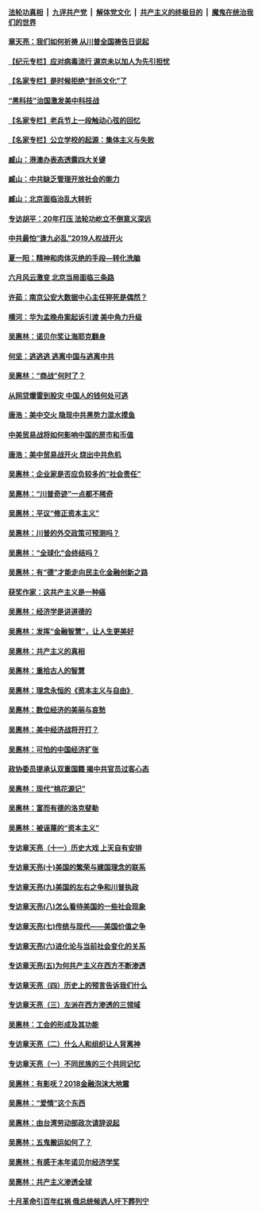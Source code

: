 

####  [法轮功真相](../../../../basic/blob/master/README.md?t=06270102) &nbsp;|&nbsp; [九评共产党](../../../../9ping.md/blob/master/README.md?t=06270102) &nbsp;|&nbsp; [解体党文化](../../../../jtdwh.md/blob/master/README.md?t=06270102)  &nbsp;|&nbsp; [共产主义的终极目的](../../../../gczydzjmd.md/blob/master/README.md?t=06270102) &nbsp;|&nbsp; [魔鬼在统治我们的世界](../../../../mgztzwmdsj.md/blob/master/README.md?t=06270102) 

#### [章天亮：我们如何祈祷 从川普全国祷告日说起](../pages/nsc423/n11944627.md?t=06270102) 

#### [【纪元专栏】应对病毒流行 渥京未以加人为先引担忧](../pages/nsc423/n11875714.md?t=06270102) 

#### [【名家专栏】是时候拒绝“封杀文化”了](../pages/nsc423/n11814093.md?t=06270102) 

#### [“黑科技”治国激发美中科技战](../pages/nsc423/n11638056.md?t=06270102) 

#### [【名家专栏】老兵节上一段触动心弦的回忆](../pages/nsc423/n11646016.md?t=06270102) 

#### [【名家专栏】公立学校的起源：集体主义与失败](../pages/nsc423/n11601833.md?t=06270102) 

#### [臧山：港澳办表态透露四大关键](../pages/nsc423/n11421628.md?t=06270102) 

#### [臧山：中共缺乏管理开放社会的能力](../pages/nsc423/n11407457.md?t=06270102) 

#### [臧山：北京面临治乱大转折](../pages/nsc423/n11406895.md?t=06270102) 

#### [专访胡平：20年打压 法轮功屹立不倒意义深远](../pages/nsc423/n11398800.md?t=06270102) 

#### [中共最怕“逢九必乱”2019人权战开火](../pages/nsc423/n11385248.md?t=06270102) 

#### [夏一阳：精神和肉体灭绝的手段—转化洗脑](../pages/nsc423/n11368250.md?t=06270102) 

#### [六月风云激变 北京当局面临三条路](../pages/nsc423/n11313668.md?t=06270102) 

#### [许茹：南京公安大数据中心主任猝死是偶然？](../pages/nsc423/n11064744.md?t=06270102) 

#### [横河：华为孟晚舟案起诉引渡 美中角力升级](../pages/nsc423/n11027230.md?t=06270102) 

#### [吴惠林：诺贝尔奖让海耶克翻身](../pages/nsc423/n10890049.md?t=06270102) 

#### [何坚：逃逃逃 逃离中国与逃离中共](../pages/nsc423/n10592891.md?t=06270102) 

#### [吴惠林：“商战”何时了？](../pages/nsc423/n10573558.md?t=06270102) 

#### [从网贷爆雷到股灾 中国人的钱何处可逃](../pages/nsc423/n10572800.md?t=06270102) 

#### [唐浩：美中交火 隐现中共黑势力混水摸鱼](../pages/nsc423/n10544040.md?t=06270102) 

#### [中美贸易战将如何影响中国的房市和币值](../pages/nsc423/n10543697.md?t=06270102) 

#### [唐浩：美中贸易战开火 烧出中共危机](../pages/nsc423/n10540126.md?t=06270102) 

#### [吴惠林：企业家是否应负较多的“社会责任”](../pages/nsc423/n10535022.md?t=06270102) 

#### [吴惠林：“川普奇迹”一点都不稀奇](../pages/nsc423/n10512808.md?t=06270102) 

#### [吴惠林：平议“修正资本主义”](../pages/nsc423/n10495724.md?t=06270102) 

#### [吴惠林：川普的外交政策可预测吗？](../pages/nsc423/n10462387.md?t=06270102) 

#### [吴惠林：“全球化”会终结吗？](../pages/nsc423/n10452838.md?t=06270102) 

#### [吴惠林：有“德”才能走向民主化金融创新之路](../pages/nsc423/n10432292.md?t=06270102) 

#### [获奖作家：这共产主义是一种癌](../pages/nsc423/n10431541.md?t=06270102) 

#### [吴惠林：经济学是讲道德的](../pages/nsc423/n10398014.md?t=06270102) 

#### [吴惠林：发挥“金融智慧”，让人生更美好](../pages/nsc423/n10375019.md?t=06270102) 

#### [吴惠林：共产主义的真相](../pages/nsc423/n10351394.md?t=06270102) 

#### [吴惠林：重拾古人的智慧](../pages/nsc423/n10337691.md?t=06270102) 

#### [吴惠林：理念永恒的《资本主义与自由》](../pages/nsc423/n10316274.md?t=06270102) 

#### [吴惠林：数位经济的美丽与哀愁](../pages/nsc423/n10292946.md?t=06270102) 

#### [吴惠林：美中经济战将开打？](../pages/nsc423/n10258825.md?t=06270102) 

#### [吴惠林：可怕的中国经济扩张](../pages/nsc423/n10219147.md?t=06270102) 

#### [政协委员提承认双重国籍 揭中共官员过客心态](../pages/nsc423/n10208809.md?t=06270102) 

#### [吴惠林：现代“桃花源记”](../pages/nsc423/n10185234.md?t=06270102) 

#### [吴惠林：富而有德的洛克斐勒](../pages/nsc423/n10142264.md?t=06270102) 

#### [吴惠林：被诬蔑的“资本主义”](../pages/nsc423/n10124816.md?t=06270102) 

#### [专访章天亮（十一）历史大戏 上天自有安排](../pages/nsc423/n10094905.md?t=06270102) 

#### [专访章天亮(十)美国的繁荣与建国理念的联系](../pages/nsc423/n10094899.md?t=06270102) 

#### [专访章天亮(九)美国的左右之争和川普执政](../pages/nsc423/n10094889.md?t=06270102) 

#### [专访章天亮(八)怎么看待美国的一些社会现象](../pages/nsc423/n10094857.md?t=06270102) 

#### [专访章天亮(七)传统与现代——美国价值之争](../pages/nsc423/n10093140.md?t=06270102) 

#### [专访章天亮(六)进化论与当前社会变化的关系](../pages/nsc423/n10092036.md?t=06270102) 

#### [专访章天亮(五)为何共产主义在西方不断渗透](../pages/nsc423/n10083620.md?t=06270102) 

#### [专访章天亮（四）历史上的预言告诉我们什么](../pages/nsc423/n10083606.md?t=06270102) 

#### [专访章天亮（三）左派在西方渗透的三领域](../pages/nsc423/n10081115.md?t=06270102) 

#### [吴惠林：工会的形成及其功能](../pages/nsc423/n10080633.md?t=06270102) 

#### [专访章天亮（二）什么人和组织让人背离神](../pages/nsc423/n10076637.md?t=06270102) 

#### [专访章天亮（一）不同民族的三个共同记忆](../pages/nsc423/n10074188.md?t=06270102) 

#### [吴惠林：有影呒？2018金融泡沫大地震](../pages/nsc423/n10040534.md?t=06270102) 

#### [吴惠林：“爱情”这个东西](../pages/nsc423/n10019423.md?t=06270102) 

#### [吴惠林：由台湾劳动部政次请辞说起](../pages/nsc423/n9979679.md?t=06270102) 

#### [吴惠林：五鬼搬运如何了？](../pages/nsc423/n9925338.md?t=06270102) 

#### [吴惠林：有感于本年诺贝尔经济学奖](../pages/nsc423/n9871883.md?t=06270102) 

#### [吴惠林：共产主义渗透全球](../pages/nsc423/n9812748.md?t=06270102) 

#### [十月革命引百年红祸 俄总统候选人吁下葬列宁](../pages/nsc423/n9810182.md?t=06270102) 

